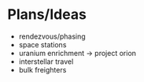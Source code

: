 # Plans/Ideas

- rendezvous/phasing
- space stations
- uranium enrichment -> project orion
- interstellar travel
- bulk freighters
